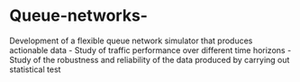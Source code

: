 # Queue-networks-
Development of a flexible queue network simulator that produces actionable data - Study of traffic performance over different time horizons -Study of the robustness and reliability of the data produced by carrying out statistical test
